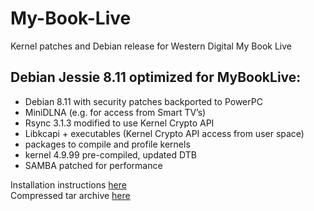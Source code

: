 # My-Book-Live
Kernel patches and Debian release for Western Digital My Book Live
## Debian Jessie 8.11 optimized for MyBookLive: ##


* Debian 8.11 with security patches backported to PowerPC
* MiniDLNA (e.g. for access from Smart TV’s)
* Rsync 3.1.3 modified to use Kernel Crypto API
* Libkcapi + executables (Kernel Crypto API access from user space)
* packages to compile and profile kernels
* kernel 4.9.99 pre-compiled, updated DTB
* SAMBA patched for performance

Installation instructions [here](https://drive.google.com/open?id=1xaSLBwQVS4h4scVBxDGTdkvvZ8WYBfLE)<br /> 
Compressed tar archive [here](https://drive.google.com/open?id=1JIxsm7rw0dInq5XE2C5nBjtVbGqGfVes)


